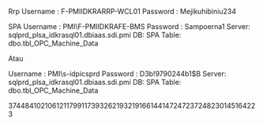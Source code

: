 Rrp
Username : F-PMIIDKRARRP-WCL01
Password : Mejikuhibiniu234

SPA
Username : PMI\F-PMIIDKRAFE-BMS
Password : Sampoerna1
Server: sqlprd_plsa_idkrasql01.dbiaas.sdi.pmi
DB: SPA
Table: dbo.tbl_OPC_Machine_Data
 
Atau
 
Username : PMI\s-idpicsprd
Password : D3b!9790244b1$B
Server: sqlprd_plsa_idkrasql01.dbiaas.sdi.pmi
DB: SPA
Table: dbo.tbl_OPC_Machine_Data

3744841021061211799117393262193219166144147247237248230145164223

